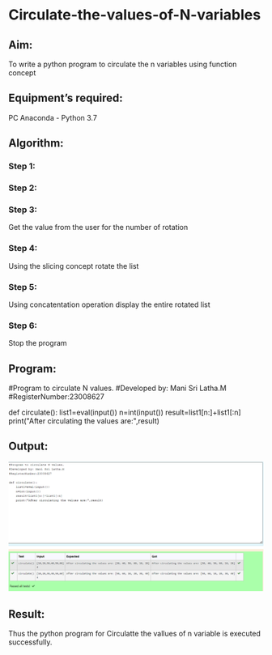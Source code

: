 # Circulate-the-values-of-N-variables
## Aim:
To write a python program to circulate the n variables using function concept
## Equipment’s required:
PC
Anaconda - Python 3.7
## Algorithm: 
### Step 1: 
### Step 2: 
### Step 3: 
Get the value from the user for the number of rotation
### Step 4: 
Using the slicing concept rotate the list

### Step 5: 
Using concatentation operation display the entire rotated list
### Step 6: 
Stop the program
## Program:
#Program to circulate N values.
#Developed by: Mani Sri Latha.M
#RegisterNumber:23008627

def circulate():
    list1=eval(input())
    n=int(input())
    result=list1[n:]+list1[:n]
    print("After circulating the values are:",result)

## Output:
![](circulate.png)
## Result:
Thus the python program for Circulatte the vallues of n variable is executed successfully.